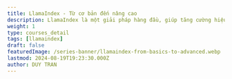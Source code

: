 ```yaml
---
title: LlamaIndex - Từ cơ bản đến nâng cao
description: LlamaIndex là một giải pháp hàng đầu, giúp tăng cường hiệu suất tìm kiếm, tối ưu hóa việc quản lý thông tin và hỗ trợ doanh nghiệp đạt được mục tiêu kinh doanh của mình.
weight: 1
type: courses_detail
tags: [llamaindex]
draft: false
featuredImage: /series-banner/llamaindex-from-basics-to-advanced.webp
lastmod: 2024-08-19T19:23:30.000Z
author: DUY TRAN
---
```



